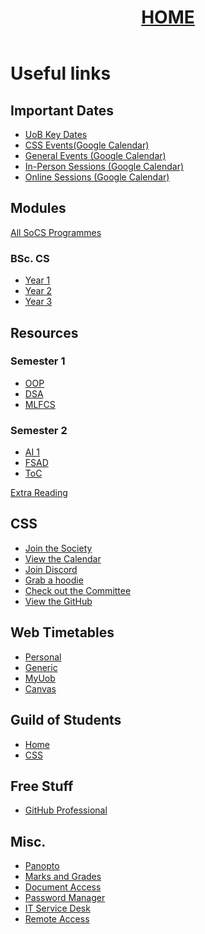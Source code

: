 <header style="text-align:center">
<h1><a href="https://mattythehacker.github.io/FirstYearCSResources/"><b>HOME</b></a></h1>
</header>

# Useful links

## Important Dates

- <a href="https://www.birmingham.ac.uk/welcome/2021/wellbeing/parents/key-dates.aspx">UoB Key Dates</a>
- <a href="https://calendar.google.com/calendar/embed?src=kg5v9k480jn2qahpmq33h8g7cs%40group.calendar.google.com&ctz=Europe%2FLondon">CSS Events(Google Calendar)</a>
- <a href="https://calendar.google.com/calendar/embed?src=311upsnbjculbu3ed2bjvlrqh8%40group.calendar.google.com&ctz=Europe%2FLondon">General Events (Google Calendar)</a>
- <a href="https://calendar.google.com/calendar/embed?src=i356ffimkc4qrtnhjajos4jt9c%40group.calendar.google.com&ctz=Europe%2FLondon">In-Person Sessions (Google Calendar)</a>
- <a href="https://calendar.google.com/calendar/embed?src=6q1ut7h5hj96pilm84855oclrg%40group.calendar.google.com&ctz=Europe%2FLondon">Online Sessions (Google Calendar)</a>

## Modules

<a href="https://www.cs.bham.ac.uk/internal/programmes/2021">All SoCS Programmes</a><br>


### BSc. CS

- <a href="https://www.cs.bham.ac.uk/internal/programmes/2021/4436/years/1">Year 1</a>
- <a href="https://www.cs.bham.ac.uk/internal/programmes/2021/4436/years/2">Year 2</a>
- <a href="https://www.cs.bham.ac.uk/internal/programmes/2021/4436/years/3">Year 3</a>


## Resources
### Semester 1
- <a href="https://rl.talis.com/3/bham/lists/B7DB904B-AD4C-4058-A3E2-C1B29783B6E9.html?lang=en-GB&login=1">OOP</a>
- <a href="https://rl.talis.com/3/bham/lists/9D90A298-56FA-D257-8912-E8D987062F10.html?lang=en-GB&login=1">DSA</a> 
- <a href="https://rl.talis.com/3/bham/lists/CB5A15D8-9C29-5D06-340B-74FD52A84B65.html?lang=en-GB&login=1">MLFCS</a>

### Semester 2
- <a href="https://rl.talis.com/3/bham/lists/6CD8B1EF-2CFC-5495-2E12-B6863ECA599D.html?lang=en-GB&login=1">AI 1</a>
- <a href="https://rl.talis.com/3/bham/lists/720D28DC-ED6B-8A03-1171-D42A2A45C415.html?lang=en-GB&login=1">FSAD</a>
- <a href="https://rl.talis.com/3/bham/lists/4D96C8B7-EF31-DD25-5D2C-0E9F89DA9EC0.html?lang=en-GB&login=1">ToC</a>

<a href="https://rhysimus.com/resources/">Extra Reading</a>

## CSS
- <a href="https://cssbham.com/join">Join the Society</a>
- <a href="https://cssbham.com/calendar">View the Calendar</a>
- <a href="https://cssbham.com/discord">Join Discord</a>
- <a href="https://cssbham.com/hoodies">Grab a hoodie</a>
- <a href="https://cssbham.com/committee">Check out the Committee</a>
- <a href="https://cssbham.com/github">View the GitHub</a>

## Web Timetables
- <a href="https://onlinetimetables.bham.ac.uk/Timetable/current_academic_year_2/default.aspx">Personal</a> 
- <a href="https://onlinetimetables.bham.ac.uk/Timetable/current_academic_year/">Generic</a>
- <a href="https://myuob.bham.ac.uk/dashboard/student">MyUob</a>
- <a href="https://canvas.bham.ac.uk/calendar">Canvas</a>

## Guild of Students
- <a href="https://www.guildofstudents.com/">Home</a> 
- <a href="https://www.guildofstudents.com/studentgroups/societies/css/">CSS</a>

## Free Stuff
- <a href="https://education.github.com/pack">GitHub Professional</a>

## Misc.
- <a href="https://bham.cloud.panopto.eu/Panopto/Pages/Sessions/List.aspx">Panopto</a>
- <a href="https://student-gateway.bham.ac.uk/">Marks and Grades</a>
- <a href="https://verify.bham.ac.uk/student">Document Access</a>
- <a href="https://my.password.bham.ac.uk/PMUser/">Password Manager</a>
- <a href="https://universityofbirmingham.service-now.com/">IT Service Desk</a>
- <a href="https://remote.bham.ac.uk/">Remote Access</a>

